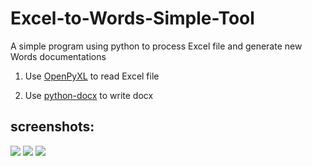# Excel-to-Words-Simple-Tool
A simple program using python to process Excel file and generate new Words documentations

1. Use [OpenPyXL](https://openpyxl.readthedocs.io/en/default/index.html) to read Excel file

2. Use [python-docx](http://python-docx.readthedocs.io/en/latest/index.html) to write docx

## screenshots:
<img src="https://github.com/freewheel70/Excel-to-Words-Simple-Tool/blob/master/xlsx_pic.png" >
<img src="https://github.com/freewheel70/Excel-to-Words-Simple-Tool/blob/master/claim_pic.png" >
<img src="https://github.com/freewheel70/Excel-to-Words-Simple-Tool/blob/master/import_pic.png" >

<br/>


